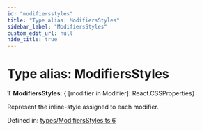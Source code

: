 ```yaml
---
id: "modifiersstyles"
title: "Type alias: ModifiersStyles"
sidebar_label: "ModifiersStyles"
custom_edit_url: null
hide_title: true
---
```


# Type alias: ModifiersStyles

Ƭ **ModifiersStyles**: { [modifier in Modifier]: React.CSSProperties}

Represent the inline-style assigned to each modifier.

Defined in: [types/ModifiersStyles.ts:6](https://github.com/gpbl/react-day-picker/blob/7a46f8df/packages/react-day-picker/src/types/ModifiersStyles.ts#L6)
